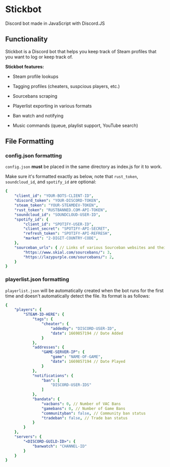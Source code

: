# Stickbot

Discord bot made in JavaScript with Discord.JS

## Functionality

Stickbot is a Discord bot that helps you keep track of Steam profiles that you want to log or keep track of.

__Stickbot features:__

* Steam profile lookups

* Tagging profiles (cheaters, suspcious players, etc.)

* Sourcebans scraping

* Playerlist exporting in various formats

* Ban watch and notifying

* Music commands (queue, playlist support, YouTube search)

## File Formatting

### config.json formatting

`config.json` __must__ be placed in the same directory as index.js for it to work.

Make sure it's formatted exactly as below, note that `rust_token`, `soundcloud_id`, and `spotify_id` are optional:

```yaml
{
    "client_id": "YOUR-BOTS-CLIENT-ID",
    "discord_token": "YOUR-DISCORD-TOKEN",
    "steam_token": "YOUR-STEAMDEV-TOKEN",
    "rust_token": "RUSTBANNED.COM-API-TOKEN",
    "soundcloud_id": "SOUNDCLOUD-USER-ID",
    "spotify_id": {
        "client_id": "SPOTIFY-USER-ID",
        "client_secret": "SPOTIFY-API-SECRET",
        "refresh_token": "SPOTIFY-API-REFRESH",
        "market": "2-DIGIT-COUNTRY-CODE",
    },
    "sourceban_urls": { // Links of various Sourceban websites and their SteamID formats
        "https://www.skial.com/sourcebans/": 3,
        "https://lazypurple.com/sourcebans/": 2,
    }
}
```

### playerlist.json formatting

`playerlist.json` will be automatically created when the bot runs for the first time and doesn't automatically detect the file. Its format is as follows:

```yaml
{
    "players": {
        "STEAM-ID-HERE": {
            "tags": {
                "cheater": {
                    "addedby": "DISCORD-USER-ID",
                    "date": 1669857194 // Date Added
                }
            },
            "addresses": {
                "GAME-SERVER-IP": {
                    "game": "NAME-OF-GAME",
                    "date": 1669857194 // Date Played
                }
            },
            "notifications": {
                "ban": [
                    "DISCORD-USER-IDS"
                ]
            },
            "bandata": {
                "vacbans": 0, // Number of VAC Bans
                "gamebans": 0, // Number of Game Bans
                "communityban": false, // Community ban status
                "tradeban": false, // Trade ban status
            }
        }
    },
    "servers": {
        "<DISCORD-GUILD-ID>": {
            "banwatch": "CHANNEL-ID"
        }
    }
}
```
